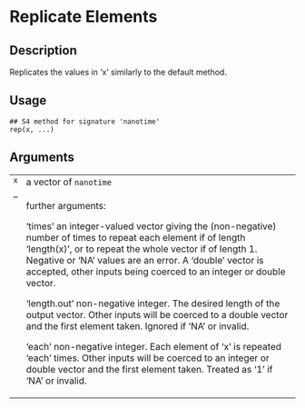 

# Replicate Elements

## Description

Replicates the values in ‘x’ similarly to the default method.

## Usage

<pre><code class='language-R'>## S4 method for signature 'nanotime'
rep(x, ...)
</code></pre>

## Arguments

<table role="presentation">
<tr>
<td style="white-space: nowrap; font-family: monospace; vertical-align: top">
<code id="x">x</code>
</td>
<td>
a vector of <code>nanotime</code>
</td>
</tr>
<tr>
<td style="white-space: nowrap; font-family: monospace; vertical-align: top">
<code id="...">…</code>
</td>
<td>

further arguments:

‘times’ an integer-valued vector giving the (non-negative) number of
times to repeat each element if of length ‘length(x)’, or to repeat the
whole vector if of length 1. Negative or ‘NA’ values are an error. A
‘double’ vector is accepted, other inputs being coerced to an integer or
double vector.

‘length.out’ non-negative integer. The desired length of the output
vector. Other inputs will be coerced to a double vector and the first
element taken. Ignored if ‘NA’ or invalid.

‘each’ non-negative integer. Each element of ‘x’ is repeated ‘each’
times. Other inputs will be coerced to an integer or double vector and
the first element taken. Treated as ‘1’ if ‘NA’ or invalid.
</td>
</tr>
</table>
